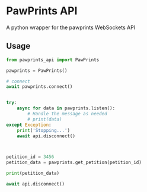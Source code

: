 # PawPrints API

A python wrapper for the pawprints WebSockets API

## Usage

```python
from pawprints_api import PawPrints

pawprints = PawPrints()

# connect
await pawprints.connect()


try:
	async for data in pawprints.listen():
		# Handle the message as needed
		# print(data)
except Exception:
	print('Stopping...')
	await api.disconnect()



petition_id = 3456				
petition_data = pawprints.get_petition(petition_id)

print(petition_data)

await api.disconnect()

```